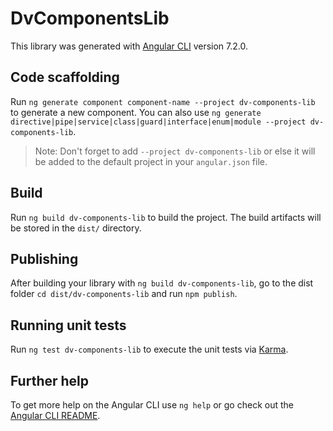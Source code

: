# DvComponentsLib

This library was generated with [Angular CLI](https://github.com/angular/angular-cli) version 7.2.0.

## Code scaffolding

Run `ng generate component component-name --project dv-components-lib` to generate a new component. You can also use `ng generate directive|pipe|service|class|guard|interface|enum|module --project dv-components-lib`.

> Note: Don't forget to add `--project dv-components-lib` or else it will be added to the default project in your `angular.json` file.

## Build

Run `ng build dv-components-lib` to build the project. The build artifacts will be stored in the `dist/` directory.

## Publishing

After building your library with `ng build dv-components-lib`, go to the dist folder `cd dist/dv-components-lib` and run `npm publish`.

## Running unit tests

Run `ng test dv-components-lib` to execute the unit tests via [Karma](https://karma-runner.github.io).

## Further help

To get more help on the Angular CLI use `ng help` or go check out the [Angular CLI README](https://github.com/angular/angular-cli/blob/master/README.md).
